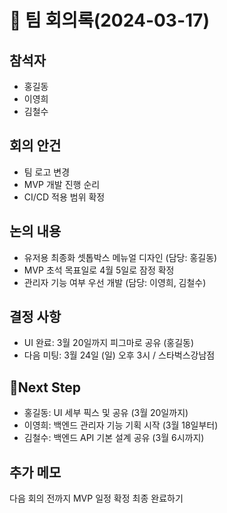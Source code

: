 # 📝 팀 회의록(2024-03-17)

## 참석자
- 홍길동
- 이영희
- 김철수

## 회의 안건
- 팀 로고 변경
- MVP 개발 진행 순리
- CI/CD 적용 범위 확정

## 논의 내용
- 유저용 최종화 셋톱박스 메뉴얼 디자인 (담당: 홍길동)
- MVP 초석 목표일로 4월 5일로 잠정 확정
- 관리자 기능 여부 우선 개발 (담당: 이영희, 김철수)

## 결정 사항
- UI 완료: 3월 20일까지 피그마로 공유 (홍길동)  
- 다음 미팅: 3월 24일 (일) 오후 3시 / 스타벅스강남점  

## 📌Next Step
- 홍길동: UI 세부 픽스 및 공유 (3월 20일까지)  
- 이영희: 백엔드 관리자 기능 기획 시작 (3월 18일부터)  
- 김철수: 백엔드 API 기본 설계 공유 (3월 6시까지)
  
## 추가 메모
다음 회의 전까지 MVP 일정 확정 최종 완료하기 
